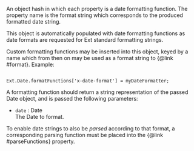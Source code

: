 <p>An object hash in which each property is a date formatting function. The property name is the
format string which corresponds to the produced formatted date string.</p>
<p>This object is automatically populated with date formatting functions as
date formats are requested for Ext standard formatting strings.</p>
<p>Custom formatting functions may be inserted into this object, keyed by a name which from then on
may be used as a format string to {@link #format}. Example:</p><pre><code>
Ext.Date.formatFunctions['x-date-format'] = myDateFormatter;
</code></pre>
<p>A formatting function should return a string representation of the passed Date object, and is passed the following parameters:<div class="mdetail-params"><ul>
<li><code>date</code> : Date<div class="sub-desc">The Date to format.</div></li>
</ul></div></p>
<p>To enable date strings to also be <i>parsed</i> according to that format, a corresponding
 parsing function must be placed into the {@link #parseFunctions} property.
